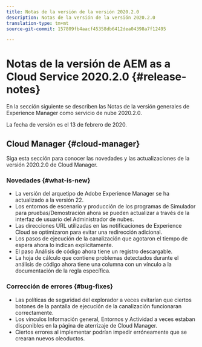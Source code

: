 ```yaml
---
title: Notas de la versión de la versión 2020.2.0
description: Notas de la versión de la versión 2020.2.0
translation-type: tm+mt
source-git-commit: 157809fb4aacf45358db6412dea04398a7f12495

---
```



# Notas de la versión de AEM as a Cloud Service 2020.2.0 {#release-notes}

En la sección siguiente se describen las Notas de la versión generales de Experience Manager como servicio de nube 2020.2.0.

La fecha de versión es el 13 de febrero de 2020.

## Cloud Manager {#cloud-manager}

Siga esta sección para conocer las novedades y las actualizaciones de la versión 2020.2.0 de Cloud Manager.

### Novedades {#what-is-new}

* La versión del arquetipo de Adobe Experience Manager se ha actualizado a la versión 22.
* Los entornos de escenario y producción de los programas de Simulador para pruebas/Demostración ahora se pueden actualizar a través de la interfaz de usuario del Administrador de nubes.
* Las direcciones URL utilizadas en las notificaciones de Experience Cloud se optimizaron para evitar una redirección adicional.
* Los pasos de ejecución de la canalización que agotaron el tiempo de espera ahora lo indican explícitamente.
* El paso Análisis de código ahora tiene un registro descargable.
* La hoja de cálculo que contiene problemas detectados durante el análisis de código ahora tiene una columna con un vínculo a la documentación de la regla específica.

### Corrección de errores {#bug-fixes}

* Las políticas de seguridad del explorador a veces evitarían que ciertos botones de la pantalla de ejecución de la canalización funcionaran correctamente.
* Los vínculos Información general, Entornos y Actividad a veces estaban disponibles en la página de aterrizaje de Cloud Manager.
* Ciertos errores al implementar podrían impedir erróneamente que se crearan nuevos oleoductos.